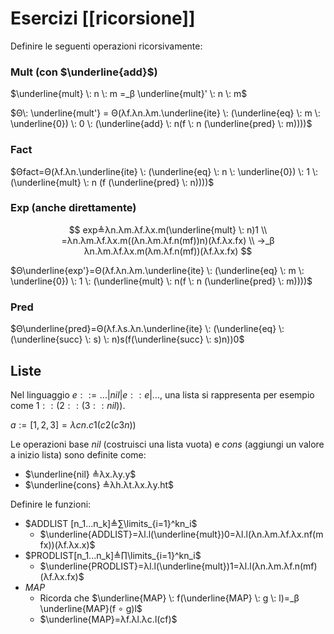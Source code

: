 
# Esercizi [[ricorsione]]

Definire le seguenti operazioni ricorsivamente:

### Mult (con $\underline{add}$)

$\underline{mult} \: n \: m =_β \underline{mult}' \: n \: m$

$Θ\: \underline{mult'} = Θ(λf.λn.λm.\underline{ite} \: (\underline{eq} \: m \: \underline{0}) \: 0 \: (\underline{add} \: n(f \: n (\underline{pred} \: m))))$

### Fact

$Θfact=Θ(λf.λn.\underline{ite} \: (\underline{eq} \: n \: \underline{0}) \: 1 \: (\underline{mult} \: n (f (\underline{pred} \: n))))$

### Exp (anche direttamente)

$$
exp≜λn.λm.λf.λx.m(\underline{mult} \: n)1 \\
=λn.λm.λf.λx.m((λn.λm.λf.n(mf))n)(λf.λx.fx) \\
→_β λn.λm.λf.λx.m(λm.λf.n(mf))(λf.λx.fx)
$$

$Θ\underline{exp'}=Θ(λf.λn.λm.\underline{ite} \: (\underline{eq} \: m \: \underline{0}) \: 1 \: (\underline{mult} \: n(f \: n (\underline{pred} \: m))))$

### Pred

$Θ\underline{pred}=Θ(λf.λs.λn.\underline{ite} \: (\underline{eq} \: (\underline{succ} \: s) \: n)s(f(\underline{succ} \: s)n))0$

## Liste

Nel linguaggio $e::=...|nil|e::e|...$, una lista si rappresenta per esempio come $1::(2::(3::nil))$.

$a := [1, 2, 3] = λcn.c 1 (c 2 (c 3 n))$

Le operazioni base $nil$ (costruisci una lista vuota) e $cons$ (aggiungi un valore a inizio lista) sono definite come:
- $\underline{nil} ≜λx.λy.y$
- $\underline{cons} ≜λh.λt.λx.λy.ht$

Definire le funzioni:
- $ADDLIST [n_1...n_k]≜∑\limits_{i=1}^kn_i$
	- $\underline{ADDLIST}=λl.l(\underline{mult})0=λl.l(λn.λm.λf.λx.nf(mfx))(λf.λx.x)$
- $PRODLIST[n_1...n_k]≜∏\limits_{i=1}^kn_i$
	- $\underline{PRODLIST}=λl.l(\underline{mult})1=λl.l(λn.λm.λf.n(mf)(λf.λx.fx)$
- $MAP$
	- Ricorda che $\underline{MAP} \: f(\underline{MAP} \: g \: l)=_β \underline{MAP}(f ∘ g)l$
	- $\underline{MAP}=λf.λl.λc.l(cf)$